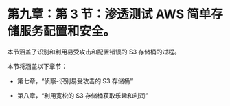 # 第九章：第 3 节：渗透测试 AWS 简单存储服务配置和安全。

本节涵盖了识别和利用易受攻击和配置错误的 S3 存储桶的过程。

本节将涵盖以下章节：

+   第七章，“侦察-识别易受攻击的 S3 存储桶”

+   第八章，“利用宽松的 S3 存储桶获取乐趣和利润”
